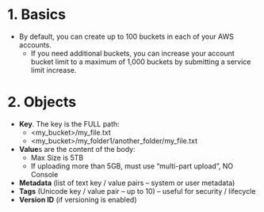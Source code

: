 # 1. Basics
- By default, you can create up to 100 buckets in each of your AWS accounts. 
  - If you need additional buckets, you can increase your account bucket limit to a maximum of 1,000 buckets by submitting a service limit increase.


# 2. Objects
- **Key**. The key is the FULL path:
  - <my_bucket>/my_file.txt
  - <my_bucket>/my_folder1/another_folder/my_file.txt
- **Value**s are the content of the body:
  - Max Size is 5TB
  - If uploading more than 5GB, must use “multi-part upload”, NO Console
- **Metadata** (list of text key / value pairs – system or user metadata)
- **Tags** (Unicode key / value pair – up to 10) – useful for security / lifecycle
- **Version ID** (if versioning is enabled)
